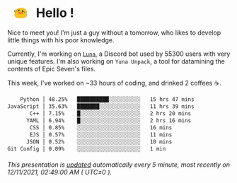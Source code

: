 <h1>   <img src="./spoink.gif" style="vertical-align:middle;" width="30px">   Hello ! </h1>

Nice to meet you! I'm just a guy without a tomorrow, who likes to develop little things with his poor knowledge.

Currently, I'm working on <a href='https://github.com/Asgarrrr/Luna'>`Luna`</a>, a Discord bot used by 55300 users with very unique features. I'm also working on `Yuna Unpack`, a tool for datamining the contents of Epic Seven's files.

This week, I've worked on ~33 hours of coding, and drinked 2 coffees ☕.

```
    Python │ 48.25%   ██████████░░░░░░░░░░   15 hrs 47 mins
JavaScript │ 35.63%   ███████░░░░░░░░░░░░░   11 hrs 39 mins
       C++ │ 7.15%    █░░░░░░░░░░░░░░░░░░░   2 hrs 20 mins
      YAML │ 6.94%    █░░░░░░░░░░░░░░░░░░░   2 hrs 16 mins
       CSS │ 0.85%    ░░░░░░░░░░░░░░░░░░░░   16 mins
       EJS │ 0.57%    ░░░░░░░░░░░░░░░░░░░░   11 mins
      JSON │ 0.52%    ░░░░░░░░░░░░░░░░░░░░   10 mins
Git Config │ 0.09%    ░░░░░░░░░░░░░░░░░░░░   1 min
```

###### This presentation is [updated](https://github.com/Asgarrrr) automatically every 5 minute, most recently on 12/11/2021, 02:49:00 AM ( UTC±0 ).